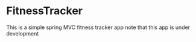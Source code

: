 # FitnessTracker
This is a simple spring MVC fitness tracker app 
note that this app is under development
